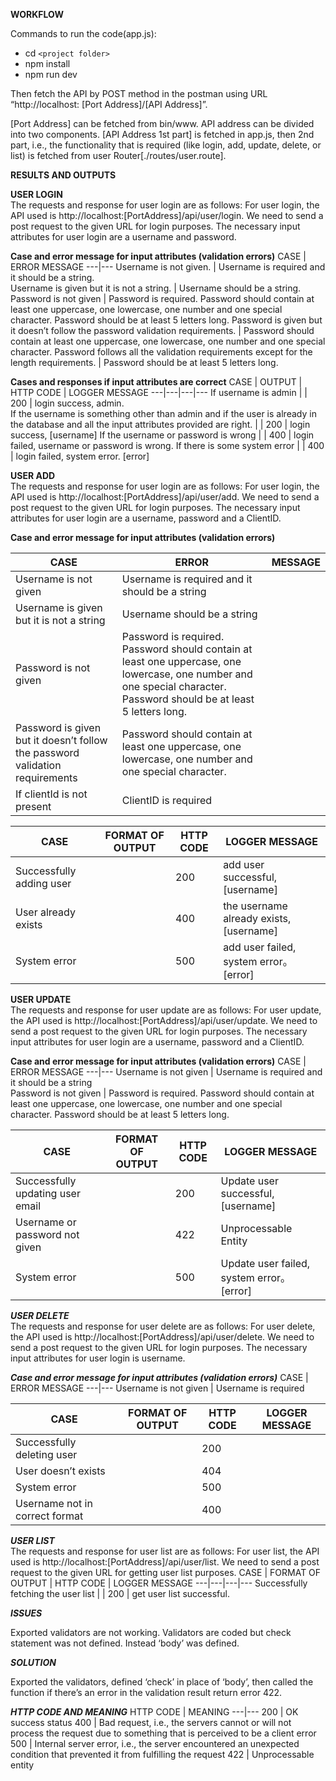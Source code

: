 **WORKFLOW**

Commands to run the code(app.js): 
* cd `<project folder>`
* npm install
* npm run dev 

Then fetch the API by POST method in the postman using URL “http://localhost: [Port Address]/[API Address]”.  

[Port Address] can be fetched from bin/www. API address can be divided into two components. [API Address 1st part] is fetched in app.js, then 2nd part, i.e., the functionality that is required (like login, add, update, delete, or list) is fetched from user Router[./routes/user.route].  

 

**RESULTS AND OUTPUTS**

**USER LOGIN** \
The requests and response for user login are as follows: 
For user login, the API used is http://localhost:[PortAddress]/api/user/login. We need to send a post request to the given URL for login purposes. 
The necessary input attributes for user login are a username and password. 

**Case and error message for input attributes (validation errors)**
 CASE | ERROR MESSAGE 
---|---
Username is not given. |  Username is required and it should be a string.  
Username is given but it is not a string. | Username should be a string. 
Password is not given | Password is required. Password should contain at least one uppercase, one lowercase, one number and one special character. Password should be at least 5 letters long. 
Password is given but it doesn’t follow the password validation requirements. | Password should contain at least one uppercase, one lowercase, one number and one special character. 
Password follows all the validation requirements except for the length requirements. | Password should be at least 5 letters long. 

**Cases and responses if input attributes are correct** 
CASE | OUTPUT | HTTP CODE | LOGGER MESSAGE 
---|---|---|---
If username is admin |    | 200 | login success, admin.  
If the username is something other than admin and if the user is already in the database and all the input attributes provided are right. |  | 200 | login success, [username] 
If the username or password is wrong |  | 400 | login failed, username or password is wrong. 
If there is some system error |  | 400 | login failed, system error. [error] 

**USER ADD** \
The requests and response for user login are as follows: 
For user login, the API used is http://localhost:[PortAddress]/api/user/add. We need to send a post request to the given URL for login purposes. 
The necessary input attributes for user login are a username, password and a ClientID. 

**Case and error message for input attributes (validation errors)** 

CASE | ERROR | MESSAGE 
---|---|---
Username is not given | Username is required and it should be a string  
Username is given but it is not a string | Username should be a string 
Password is not given | Password is required. Password should contain at least one uppercase, one lowercase, one number and one special character. Password should be at least 5 letters long. 
Password is given but it doesn’t follow the password validation requirements | Password should contain at least one uppercase, one lowercase, one number and one special character. 
If clientId is not present | ClientID is required 

CASE | FORMAT OF OUTPUT | HTTP CODE | LOGGER MESSAGE 
---|---|---|---
Successfully adding user |  | 200 | add user successful, [username] 
User already exists |  | 400 | the username already exists, [username] 
System error |  | 500 | add user failed, system error。[error] 

**USER UPDATE** \
The requests and response for user update are as follows: 
For user update, the API used is http://localhost:[PortAddress]/api/user/update. We need to send a post request to the given URL for login purposes. 
The necessary input attributes for user login are a username, password and a ClientID. 

**Case and error message for input attributes (validation errors)**
CASE | ERROR MESSAGE 
---|---
Username is not given | Username is required and it should be a string  
Password is not given | Password is required. Password should contain at least one uppercase, one lowercase, one number and one special character. Password should be at least 5 letters long. 

CASE | FORMAT OF OUTPUT | HTTP CODE | LOGGER MESSAGE 
---|---|---|---
Successfully updating user email |  | 200 | Update user successful, [username] 
Username or password not given |  | 422 | Unprocessable Entity 
System error |  | 500 | Update user failed, system error。[error] 

***USER DELETE*** \
The requests and response for user delete are as follows: 
For user delete, the API used is http://localhost:[PortAddress]/api/user/delete. We need to send a post request to the given URL for login purposes. 
The necessary input attributes for user login is username. 

***Case and error message for input attributes (validation errors)***
CASE | ERROR MESSAGE
---|---
Username is not given | Username is required  

CASE | FORMAT OF OUTPUT | HTTP CODE | LOGGER MESSAGE 
---|---|---|---
Successfully deleting user |  | 200 | 
User doesn’t exists |  | 404 | 
System error |  | 500 | 
Username not in correct format |  | 400 | 

***USER LIST*** \
The requests and response for user list are as follows: 
For user list, the API used is http://localhost:[PortAddress]/api/user/list. We need to send a post request to the given URL for getting user list purposes. 
CASE | FORMAT OF OUTPUT | HTTP CODE | LOGGER MESSAGE 
---|---|---|---
Successfully fetching the user list |  | 200 | get user list successful. 

***ISSUES*** 

Exported validators are not working. Validators are coded but check statement was not defined. Instead ‘body’ was defined.  

***SOLUTION*** 

Exported the validators, defined ‘check’ in place of ‘body’, then called the function if there’s an error in the validation result return error 422. 

***HTTP CODE AND MEANING*** 
HTTP CODE | MEANING
---|---
200 | OK success status 
400 | Bad request, i.e., the servers cannot or will not process the request due to something that is perceived to be a client error 
500 | Internal server error, i.e., the server encountered an unexpected condition that prevented it from fulfilling the request 
422 | Unprocessable entity 

 

 
